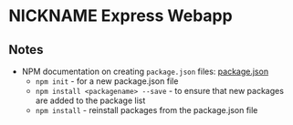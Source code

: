 # NICKNAME Express Webapp

## Notes

* NPM documentation on creating `package.json` files: [package.json](https://docs.npmjs.com/creating-a-package-json-file)
    * `npm init` - for a new package.json file
    * `npm install <packagename> --save` - to ensure that new packages are added to the package list
    * `npm install` - reinstall packages from the package.json file